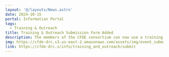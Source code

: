 ```yaml
---
layout: '@/layouts/News.astro'
date: 2024-10-15
portal: Information Portal
tags:
  - Training & Outreach
title: Training & Outreach Submission Form Added
description: The members of the CFDE consortium can now use a training and outreach submission form to provide information about upcoming and past events. Once submitted, the Data Resource Center (DRC) team will review the submission and add it to the Training & Outreach page.
img: https://cfde-drc.s3.us-east-2.amazonaws.com/assets/img/event_submit.png
link: https://cfde-drc.s/info/training_and_outreach/submit
---
```

